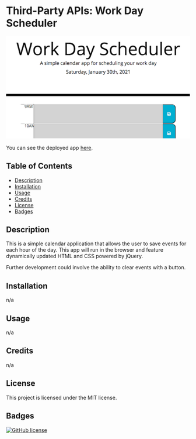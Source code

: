 # Third-Party APIs: Work Day Scheduler

![Work Day Scheduler App](./og-scheduler.png)

You can see the deployed app [here](https://maphaiyarath.github.io/work-day-scheduler).

## Table of Contents
* [Description](#description)
* [Installation](#installation)
* [Usage](#usage)
* [Credits](#credits)
* [License](#license)
* [Badges](#badges)

## Description
This is a simple calendar application that allows the user to save events for each hour of the day. This app will run in the browser and feature dynamically updated HTML and CSS powered by jQuery.

Further development could involve the ability to clear events with a button. 

## Installation
n/a

## Usage
n/a

## Credits
n/a

## License
This project is licensed under the MIT license.

## Badges
[![GitHub license](https://img.shields.io/badge/license-MIT-blue.svg)](https://github.com/maphaiyarath/work-day-scheduler)